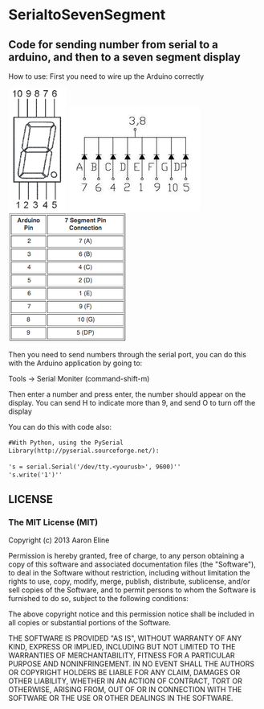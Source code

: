 SerialtoSevenSegment
====================

Code for sending number from serial to a arduino, and then to a seven segment display
-------------------------------------------------------------------------------------

How to use:
First you need to wire up the Arduino correctly


![Seven Segment](/img/7segment.gif "Seven Segment")
![Pinout](/img/7segmentdiagram.jpg "Pinout")
![Table](/img/arduinotable.png "Table")

Then you need to send numbers through the serial port, you can do this with the Arduino application by going to:

Tools -> Serial Moniter (command-shift-m)

Then enter a number and press enter, the number should appear on the display.
You can send H to indicate more than 9, and send O to turn off the display

You can do this with code also:	

	#With Python, using the PySerial Library(http://pyserial.sourceforge.net/):

	's = serial.Serial('/dev/tty.<yourusb>', 9600)''
	's.write('1')''


 LICENSE
 -------

 ### The MIT License (MIT)

Copyright (c) 2013 Aaron Eline

Permission is hereby granted, free of charge, to any person obtaining a copy
of this software and associated documentation files (the "Software"), to deal
in the Software without restriction, including without limitation the rights
to use, copy, modify, merge, publish, distribute, sublicense, and/or sell
copies of the Software, and to permit persons to whom the Software is
furnished to do so, subject to the following conditions:

The above copyright notice and this permission notice shall be included in
all copies or substantial portions of the Software.

THE SOFTWARE IS PROVIDED "AS IS", WITHOUT WARRANTY OF ANY KIND, EXPRESS OR
IMPLIED, INCLUDING BUT NOT LIMITED TO THE WARRANTIES OF MERCHANTABILITY,
FITNESS FOR A PARTICULAR PURPOSE AND NONINFRINGEMENT. IN NO EVENT SHALL THE
AUTHORS OR COPYRIGHT HOLDERS BE LIABLE FOR ANY CLAIM, DAMAGES OR OTHER
LIABILITY, WHETHER IN AN ACTION OF CONTRACT, TORT OR OTHERWISE, ARISING FROM,
OUT OF OR IN CONNECTION WITH THE SOFTWARE OR THE USE OR OTHER DEALINGS IN
THE SOFTWARE.